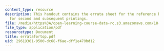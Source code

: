 ```yaml
---
content_type: resource
description: This handout contains the errata sheet for the reference book "Topology"
  for second and subsequent printings.
file: /media/https%3A/open-learning-course-data-rc.s3.amazonaws.com/18-901-introduction-to-topology-fall-2004/296193819500dc68f6aedff1e470bd12_erratafortop.pdf
file_type: application/pdf
resourcetype: Document
title: erratafortop.pdf
uid: 29619381-9500-dc68-f6ae-dff1e470bd12
---
```

